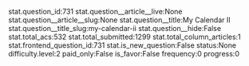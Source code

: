 stat.question_id:731
stat.question__article__live:None
stat.question__article__slug:None
stat.question__title:My Calendar II
stat.question__title_slug:my-calendar-ii
stat.question__hide:False
stat.total_acs:532
stat.total_submitted:1299
stat.total_column_articles:1
stat.frontend_question_id:731
stat.is_new_question:False
status:None
difficulty.level:2
paid_only:False
is_favor:False
frequency:0
progress:0
